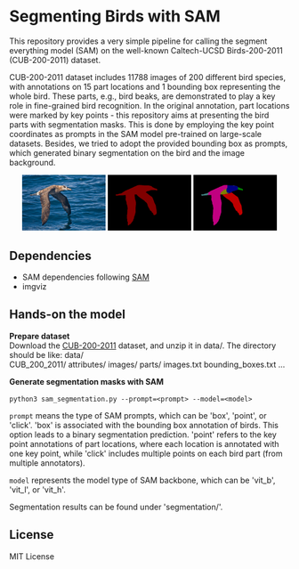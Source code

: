 # Segmenting Birds with SAM

This repository provides a very simple pipeline for calling the segment everything model (SAM) on the well-known Caltech-UCSD Birds-200-2011 (CUB-200-2011) dataset.

CUB-200-2011 dataset includes 11788 images of 200 different bird species, with annotations on 15 part locations and 1 bounding box representing the whole bird. These parts, e.g., bird beaks, are demonstrated to play a key role in fine-grained bird recognition. In the original annotation, part locations were marked by key points - this repository aims at presenting the bird parts with segmentation masks. This is done by employing the key point coordinates as prompts in the SAM model pre-trained on large-scale datasets. Besides, we tried to adopt the provided bounding box as prompts, which generated binary segmentation on the bird and the image background.

<center class="full">
<img src=assets/image.jpg width="150"/>
<img src=assets/binary_mask.png width="150"/>
<img src=assets/multi_class_mask.png width="150"/>
</center>



## Dependencies
 - SAM dependencies following [SAM](https://github.com/facebookresearch/segment-anything) 
 - imgviz

## Hands-on the model
**Prepare dataset**  
Download the [CUB-200-2011](https://www.vision.caltech.edu/datasets/cub_200_2011/) dataset, and unzip it in data/. The directory should be like:
data/  
    CUB_200_2011/
        attributes/
        images/
        parts/
        images.txt
        bounding_boxes.txt
        ...

**Generate segmentation masks with SAM**

    python3 sam_segmentation.py --prompt=<prompt> --model=<model>

`prompt` means the type of SAM prompts, which can be 'box', 'point', or 'click'. 'box' is associated with the bounding box annotation of birds. This option leads to a binary segmentation prediction. 'point' refers to the key point annotations of part locations, where each location is annotated with one key point, while 'click' includes multiple points on each bird part (from multiple annotators).   

`model` represents the model type of SAM backbone, which can be 'vit_b', 'vit_l', or 'vit_h'. 

Segmentation results can be found under 'segmentation/'. 

## License
MIT License

